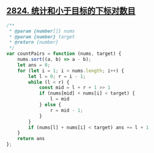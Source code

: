## [2824. 统计和小于目标的下标对数目](https://leetcode.cn/problems/count-pairs-whose-sum-is-less-than-target/description/)

```ts
/**
 * @param {number[]} nums
 * @param {number} target
 * @return {number}
 */
var countPairs = function (nums, target) {
    nums.sort((a, b) => a - b);
    let ans = 0;
    for (let i = 1; i < nums.length; i++) {
        let l = 0; r = i - 1;
        while (l < r) {
            const mid = l + r + 1 >> 1
            if (nums[mid] + nums[i] < target) {
                l = mid
            } else {
                r = mid - 1;
            }
        }
        if (nums[l] + nums[i] < target) ans += l + 1
    }
    return ans
};
```
